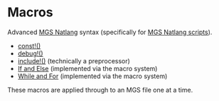 # Macros

Advanced [MGS Natlang](../../mgs/mgs_natlang) syntax (specifically for [MGS Natlang scripts](../../mgs/scripts_mgs)).

- [const!()](../../mgs/advanced_syntax/const_) 
- [debug!()](../../mgs/advanced_syntax/debug_)
- [include!()](../../mgs/advanced_syntax/include_) (technically a preprocessor)
- [If and Else](../../mgs/advanced_syntax/if_and_else) (implemented via the macro system)
- [While and For](../../mgs/advanced_syntax/while_and_for) (implemented via the macro system)

These macros are applied through to an MGS file one at a time.
